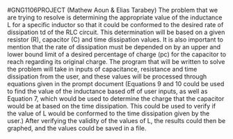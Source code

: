 #GNG1106PROJECT (Mathew Aoun & Elias Tarabey)
The problem that we are trying to resolve is determining the appropriate value of the inductance
L for a specific inductor so that it could be conformed to the desired rate of dissipation td of the
RLC circuit. This determination will be based on a given resistor (R), capacitor (C) and time
dissipation values. It is also important to mention that the rate of dissipation must be depended
on by an upper and lower bound limit of a desired percentage of charge (pc) for the capacitor to
reach regarding its original charge.
The program that will be written to solve the problem will take in inputs of capacitance,
resistance and time dissipation from the user, and these values will be processed through
equations given in the prompt document (Equations 9 and 10 could be used to find the value of
the inductance based off of user inputs, as well as Equation 7, which would be used to determine
the charge that the capacitor would be at based on the time dissipation. This could be used to
verify if the value of L would be conformed to the time dissipation given by the user.) After
verifying the validity of the values of L, the results could then be graphed, and the values could
be saved in a file.
